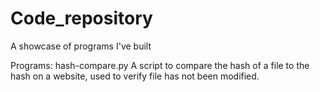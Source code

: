 # Code_repository
A showcase of programs I've built

Programs:
hash-compare.py
  A script to compare the hash of a file to the hash on a website, used to verify file has not been modified.
